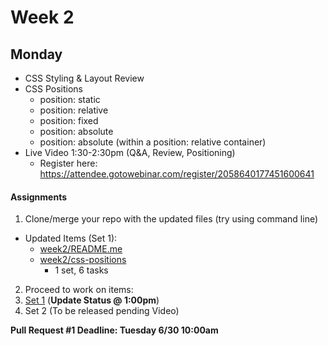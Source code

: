 # Week 2

## Monday 

- CSS Styling & Layout Review
- CSS Positions
  - position: static
  - position: relative
  - position: fixed
  - position: absolute
  - position: absolute (within a position: relative container)
- Live Video 1:30-2:30pm (Q&A, Review, Positioning)
  - Register here: <https://attendee.gotowebinar.com/register/2058640177451600641>


#### Assignments

1. Clone/merge your repo with the updated files (try using command line)
  - Updated Items (Set 1):
    - [week2/README.me](https://github.com/Learning-Fuze/Prep-Work/tree/master/week2)
    - [week2/css-positions](https://github.com/Learning-Fuze/Prep-Work/tree/master/week2/css-positions)
      - 1 set, 6 tasks 
2. Proceed to work on items:
  1. [Set 1](https://github.com/Learning-Fuze/Prep-Work/tree/master/week2/css-positions) (__Update Status @ 1:00pm__)
  2. Set 2 (To be released pending Video)

__Pull Request #1 Deadline: Tuesday 6/30 10:00am__
